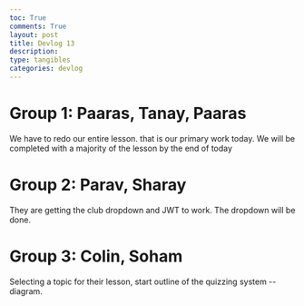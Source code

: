 ```yaml
---
toc: True
comments: True
layout: post
title: Devlog 13
description: 
type: tangibles
categories: devlog
---
```


# Group 1: Paaras, Tanay, Paaras

We have to redo our entire lesson. that is our primary work today. We will be completed with a majority of the lesson by the end of today

# Group 2: Parav, Sharay

They are getting the club dropdown and JWT to work. The dropdown will be done.

# Group 3: Colin, Soham

Selecting a topic for their lesson, start outline of the quizzing system -- diagram.